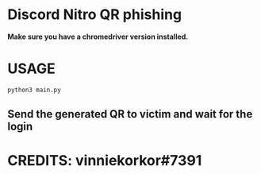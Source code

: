 # Discord Nitro QR phishing

**Make sure you have a chromedriver version installed.**

# USAGE

```
python3 main.py
```

## Send the generated QR to victim and wait for the login

# CREDITS: vinniekorkor#7391
